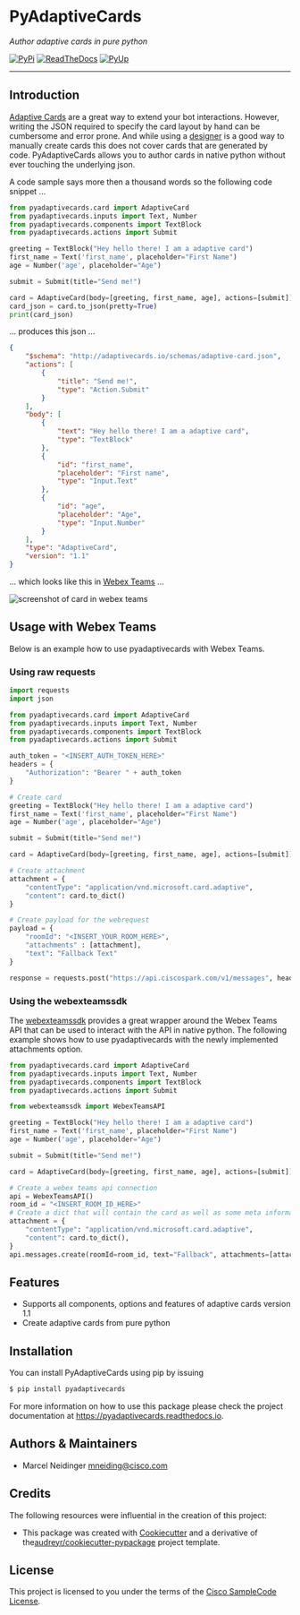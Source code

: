 # PyAdaptiveCards

*Author adaptive cards in pure python*

[![PyPi](https://img.shields.io/pypi/v/pyadaptivecards.svg)](https://pypi.python.org/pypi/pyadaptivecards)
[![ReadTheDocs](https://readthedocs.org/projects/pyadaptivecards/badge/?version=latest)](https://pyadaptivecards.readthedocs.io/en/latest/?badge=latest)
[![PyUp](https://pyup.io/repos/github/CiscoSE/pyadaptivecards/shield.svg)](https://pyup.io/repos/github/CiscoSE/pyadaptivecards/)


---

## Introduction 

[Adaptive Cards](https://adaptivecards.io/) are a great way to extend your bot interactions. However, writing the JSON required to specify the card layout by hand can be cumbersome and error prone. And while using a [designer](https://adaptivecards.io/designer/) is a good way to manually create cards this does not cover cards that are generated by code. PyAdaptiveCards allows you to author cards in native python without ever touching the underlying json. 

A code sample says more then a thousand words so the following code snippet ...

```python
from pyadaptivecards.card import AdaptiveCard
from pyadaptivecards.inputs import Text, Number
from pyadaptivecards.components import TextBlock
from pyadaptivecards.actions import Submit

greeting = TextBlock("Hey hello there! I am a adaptive card")
first_name = Text('first_name', placeholder="First Name")
age = Number('age', placeholder="Age")

submit = Submit(title="Send me!")

card = AdaptiveCard(body=[greeting, first_name, age], actions=[submit])
card_json = card.to_json(pretty=True)
print(card_json)
```

... produces this json ...

```json
{
    "$schema": "http://adaptivecards.io/schemas/adaptive-card.json",
    "actions": [
        {
            "title": "Send me!",
            "type": "Action.Submit"
        }
    ],
    "body": [
        {
            "text": "Hey hello there! I am a adaptive card",
            "type": "TextBlock"
        },
        {
            "id": "first_name",
            "placeholder": "First name",
            "type": "Input.Text"
        },
        {
            "id": "age",
            "placeholder": "Age",
            "type": "Input.Number"
        }
    ],
    "type": "AdaptiveCard",
    "version": "1.1"
}
```

... which looks like this in [Webex Teams](https://teams.webex.com) ...

![screenshot of card in webex teams](cards_sample.png)

## Usage with Webex Teams

Below is an example how to use pyadaptivecards with Webex Teams. 

### Using raw requests 

```python
import requests 
import json

from pyadaptivecards.card import AdaptiveCard
from pyadaptivecards.inputs import Text, Number
from pyadaptivecards.components import TextBlock
from pyadaptivecards.actions import Submit

auth_token = "<INSERT_AUTH_TOKEN_HERE>"
headers = {
    "Authorization": "Bearer " + auth_token
}

# Create card
greeting = TextBlock("Hey hello there! I am a adaptive card")
first_name = Text('first_name', placeholder="First Name")
age = Number('age', placeholder="Age")

submit = Submit(title="Send me!")

card = AdaptiveCard(body=[greeting, first_name, age], actions=[submit])

# Create attachment
attachment = {
    "contentType": "application/vnd.microsoft.card.adaptive",
    "content": card.to_dict()
}

# Create payload for the webrequest
payload = {
    "roomId": "<INSERT_YOUR_ROOM_HERE>",
    "attachments" : [attachment],
    "text": "Fallback Text"
}

response = requests.post("https://api.ciscospark.com/v1/messages", headers=headers, data=payload)
```

### Using the webexteamssdk
The [webexteamssdk](https://github.com/CiscoDevNet/webexteamssdk) provides a great wrapper around the Webex Teams API that can be used to interact with the API in native python. The following example shows how to use pyadaptivecards with the newly implemented attachments option. 

```python
from pyadaptivecards.card import AdaptiveCard
from pyadaptivecards.inputs import Text, Number
from pyadaptivecards.components import TextBlock
from pyadaptivecards.actions import Submit

from webexteamssdk import WebexTeamsAPI

greeting = TextBlock("Hey hello there! I am a adaptive card")
first_name = Text('first_name', placeholder="First Name")
age = Number('age', placeholder="Age")

submit = Submit(title="Send me!")

card = AdaptiveCard(body=[greeting, first_name, age], actions=[submit])

# Create a webex teams api connection
api = WebexTeamsAPI()
room_id = "<INSERT_ROOM_ID_HERE>"
# Create a dict that will contain the card as well as some meta information
attachment = {
    "contentType": "application/vnd.microsoft.card.adaptive",
    "content": card.to_dict(),
}
api.messages.create(roomId=room_id, text="Fallback", attachments=[attachment])
```

## Features

- Supports all components, options and features of adaptive cards version 1.1
- Create adaptive cards from pure python

## Installation

You can install PyAdaptiveCards using pip by issuing

```bash
$ pip install pyadaptivecards
```

For more information on how to use this package please check the project documentation at https://pyadaptivecards.readthedocs.io.

## Authors & Maintainers

- Marcel Neidinger <mneiding@cisco.com>

## Credits

The following resources were influential in the creation of this project:

- This package was created with [Cookiecutter](https://github.com/audreyr/cookiecutter) and a derivative of the[audreyr/cookiecutter-pypackage](https://github.com/audreyr/cookiecutter-pypackage) project template.

## License

This project is licensed to you under the terms of the [Cisco SampleCode License](./LICENSE).
